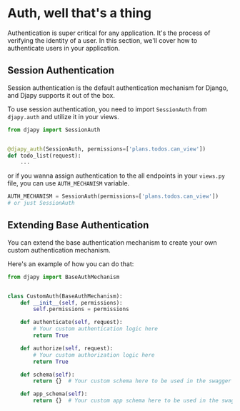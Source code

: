 # Auth, well that's a thing

Authentication is super critical for any application.
It's the process of verifying the identity of a user. In this section, we'll cover how to authenticate users in your
application.

## Session Authentication

Session authentication is the default authentication mechanism for Django, and Djapy supports it out of the box.

To use session authentication, you need to import `SessionAuth` from `djapy.auth` and utilize it in your views.

```python
from djapy import SessionAuth


@djapy_auth(SessionAuth, permissions=['plans.todos.can_view'])
def todo_list(request):
    ...
```

or if you wanna assign authentication to the all endpoints in your `views.py` file, you can use `AUTH_MECHANISM`
variable.

```python
AUTH_MECHANISM = SessionAuth(permissions=['plans.todos.can_view'])
# or just SessionAuth
```

## Extending Base Authentication

You can extend the base authentication mechanism to create your own custom authentication mechanism.

Here's an example of how you can do that:

```python
from djapy import BaseAuthMechanism


class CustomAuth(BaseAuthMechanism):
    def __init__(self, permissions):
        self.permissions = permissions

    def authenticate(self, request):
        # Your custom authentication logic here
        return True

    def authorize(self, request):
        # Your custom authorization logic here
        return True

    def schema(self):
        return {}  # Your custom schema here to be used in the swagger documentation

    def app_schema(self):
        return {}  # Your custom app schema here to be used in the swagger documentation
```



